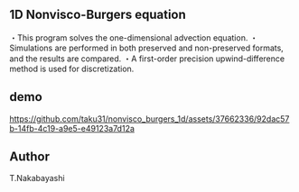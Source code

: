 ## 1D Nonvisco-Burgers equation

・This program solves the one-dimensional advection equation.
・Simulations are performed in both preserved and non-preserved formats, and the results are compared.
・A first-order precision upwind-difference method is used for discretization.

## demo
https://github.com/taku31/nonvisco_burgers_1d/assets/37662336/92dac57b-14fb-4c19-a9e5-e49123a7d12a

## Author
T.Nakabayashi
